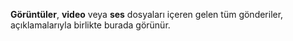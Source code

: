 **Görüntüler**, **video** veya **ses** dosyaları içeren gelen tüm gönderiler, açıklamalarıyla birlikte burada görünür.
